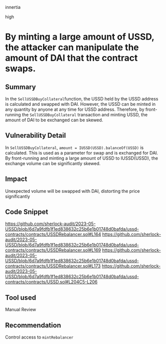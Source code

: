 innertia

high

# By minting a large amount of USSD, the attacker can manipulate the amount of DAI that the contract swaps.

## Summary
In the `SellUSSDBuyCollateral`function, the USSD held by the USSD address is calculated and swapped with DAI.
However, the USSD can be minted in any quantity by anyone at any time for  USSD address.
Therefore, by front-running the `SellUSSDBuyCollateral` transaction and minting USSD, the amount of DAI to be exchanged can be skewed.
## Vulnerability Detail
In `SellUSSDBuyCollateral`, `amount = IUSSD(USSD).balanceOf(USSD)` is calculated. This is used as a parameter for swap and is exchanged for DAI.
By front-running and minting a large amount of USSD to IUSSD(USSD), the exchange volume can be significantly skewed.
## Impact
Unexpected volume will be swapped with DAI, distorting the price significantly
## Code Snippet
https://github.com/sherlock-audit/2023-05-USSD/blob/6d7a9fdfb1f1ed838632c25b6e1b01748d0bafda/ussd-contracts/contracts/USSDRebalancer.sol#L164
https://github.com/sherlock-audit/2023-05-USSD/blob/6d7a9fdfb1f1ed838632c25b6e1b01748d0bafda/ussd-contracts/contracts/USSDRebalancer.sol#L169
https://github.com/sherlock-audit/2023-05-USSD/blob/6d7a9fdfb1f1ed838632c25b6e1b01748d0bafda/ussd-contracts/contracts/USSDRebalancer.sol#L173
https://github.com/sherlock-audit/2023-05-USSD/blob/6d7a9fdfb1f1ed838632c25b6e1b01748d0bafda/ussd-contracts/contracts/USSD.sol#L204C5-L206
## Tool used

Manual Review

## Recommendation
Control access to `mintRebalancer`
